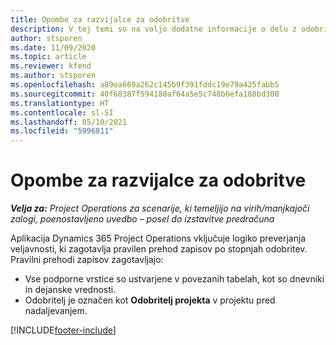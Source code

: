 ```yaml
---
title: Opombe za razvijalce za odobritve
description: V tej temi so na voljo dodatne informacije o delu z odobritvami.
author: stsporen
ms.date: 11/09/2020
ms.topic: article
ms.reviewer: kfend
ms.author: stsporen
ms.openlocfilehash: a89ea669a262c145b9f391fddc19e79a425fabb5
ms.sourcegitcommit: 40f68387f594180af64a5e5c748b6efa188bd300
ms.translationtype: HT
ms.contentlocale: sl-SI
ms.lasthandoff: 05/10/2021
ms.locfileid: "5996811"
---
```

# <a name="developer-notes-for-approvals"></a>Opombe za razvijalce za odobritve

_**Velja za:** Project Operations za scenarije, ki temeljijo na virih/manjkajoči zalogi, poenostavljeno uvedbo – posel do izstavitve predračuna_

Aplikacija Dynamics 365 Project Operations vključuje logiko preverjanja veljavnosti, ki zagotavlja pravilen prehod zapisov po stopnjah odobritev. Pravilni prehodi zapisov zagotavljajo: 

  - Vse podporne vrstice so ustvarjene v povezanih tabelah, kot so dnevniki in dejanske vrednosti.
  - Odobritelj je označen kot **Odobritelj projekta** v projektu pred nadaljevanjem.


[!INCLUDE[footer-include](../includes/footer-banner.md)]